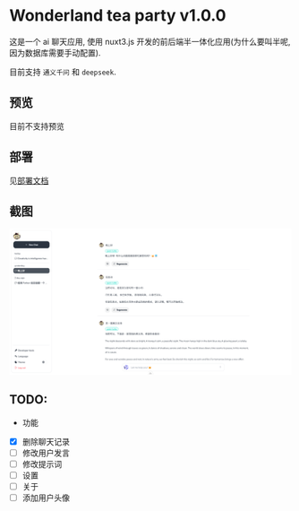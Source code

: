 # Wonderland tea party v1.0.0

这是一个 ai 聊天应用, 使用 nuxt3.js 开发的前后端半一体化应用(为什么要叫半呢, 因为数据库需要手动配置).

目前支持 `通义千问` 和 `deepseek`.

## 预览

目前不支持预览

## 部署

见[部署文档](https://github.com/sooooooooooooooooootheby/Wonderland-tea-party/blob/main/docs/deploy_zh.md)

## 截图

![preview](/docs/image/image1.png)

## TODO:

-   功能

-   [x] 删除聊天记录
-   [ ] 修改用户发言
-   [ ] 修改提示词
-   [ ] 设置
-   [ ] 关于
-   [ ] 添加用户头像
